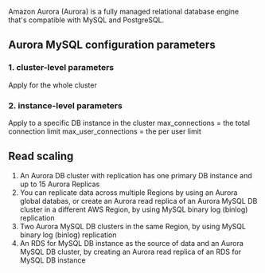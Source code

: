 Amazon Aurora (Aurora) is a fully managed relational database engine that's compatible with MySQL and PostgreSQL.
## Aurora MySQL configuration parameters
### 1. cluster-level parameters
Apply for the whole cluster
### 2. instance-level parameters
Apply to a specific DB instance in the cluster 
max_connections = the total connection limit 
max_user_connections = the per user limit 
## Read scaling
1. An Aurora DB cluster with replication has one primary DB instance and up to 15 Aurora Replicas 
2. You can replicate data across multiple Regions by using an Aurora global databas, or create an Aurora read replica of an Aurora MySQL DB cluster in a different AWS Region, by using MySQL binary log (binlog) replication 
3. Two Aurora MySQL DB clusters in the same Region, by using MySQL binary log (binlog) replication 
4. An RDS for MySQL DB instance as the source of data and an Aurora MySQL DB cluster, by creating an Aurora read replica of an RDS for MySQL DB instance


